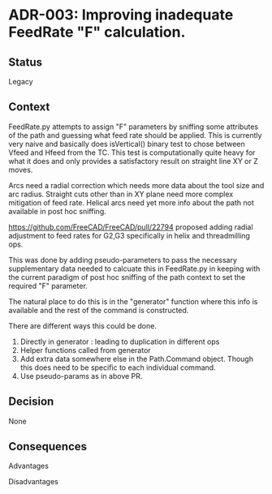 
# ADR-003: Improving inadequate  FeedRate "F" calculation.


## Status
Legacy

## Context

FeedRate.py attempts to assign "F" parameters by sniffing some attributes of the path and guessing what feed rate
 should be applied. 
This is currently very naive and basically does isVertical() binary test to chose between Vfeed and Hfeed from the TC. 
This test is computationally quite heavy for what it does and only provides a satisfactory result on straight line
 XY or Z moves.

Arcs need a radial correction which needs more data about the tool size and arc radius. 
Straight cuts other than in XY plane need more complex mitigation of feed rate.
Helical arcs need yet more info about the path not available in post hoc sniffing. 


https://github.com/FreeCAD/FreeCAD/pull/22794 proposed adding radial adjustment to  feed rates for G2,G3 specifically in
 helix and threadmilling ops.

This was done by adding pseudo-parameters to pass the necessary supplementary data needed to calcuate this in FeedRate.py 
in keeping with the current paradigm of post hoc sniffing of the path context to set the required "F" parameter. 

The natural place to do this is in the "generator" function where this info is available and the rest of the command
is constructed.

There are different ways this could be done. 

1. Directly in generator : leading to duplication in different ops
2. Helper functions called from generator
3. Add extra data somewhere else in the Path.Command object. Though this does need to be specific to each individual command.
4. Use pseudo-params as in above PR. 


## Decision
None

## Consequences

Advantages

Disadvantages
